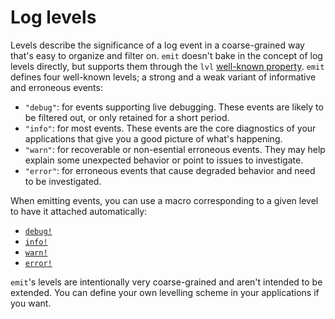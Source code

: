 # Log levels

Levels describe the significance of a log event in a coarse-grained way that's easy to organize and filter on. `emit` doesn't bake in the concept of log levels directly, but supports them through the `lvl` [well-known property](https://docs.rs/emit/1.1.0/emit/well_known/index.html). `emit` defines four well-known levels; a strong and a weak variant of informative and erroneous events:

- `"debug"`: for events supporting live debugging. These events are likely to be filtered out, or only retained for a short period.
- `"info"`: for most events. These events are the core diagnostics of your applications that give you a good picture of what's happening.
- `"warn"`: for recoverable or non-esential erroneous events. They may help explain some unexpected behavior or point to issues to investigate.
- `"error"`: for erroneous events that cause degraded behavior and need to be investigated.

When emitting events, you can use a macro corresponding to a given level to have it attached automatically:

- [`debug!`](https://docs.rs/emit/1.1.0/emit/macro.debug.html)
- [`info!`](https://docs.rs/emit/1.1.0/emit/macro.info.html)
- [`warn!`](https://docs.rs/emit/1.1.0/emit/macro.warn.html)
- [`error!`](https://docs.rs/emit/1.1.0/emit/macro.error.html)

`emit`'s levels are intentionally very coarse-grained and aren't intended to be extended. You can define your own levelling scheme in your applications if you want.
